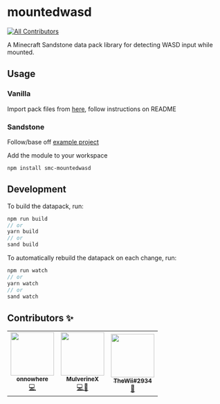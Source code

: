 # mountedwasd
<!-- ALL-CONTRIBUTORS-BADGE:START - Do not remove or modify this section -->
[![All Contributors](https://img.shields.io/badge/all_contributors-3-orange.svg?style=flat-square)](#contributors-)
<!-- ALL-CONTRIBUTORS-BADGE:END -->
A Minecraft Sandstone data pack library for detecting WASD input while mounted.

## Usage
### Vanilla
Import pack files from [here](https://github.com/MulverineX/mountedwasd/tree/generated), follow instructions on README

### Sandstone
Follow/base off [example project](https://github.com/MulverineX/mountedwasd/tree/example)

Add the module to your workspace
```
npm install smc-mountedwasd
```

## Development
To build the datapack, run:
```ts
npm run build
// or
yarn build
// or
sand build
```

To automatically rebuild the datapack on each change, run:
```ts
npm run watch
// or
yarn watch
// or
sand watch
```

## Contributors ✨

<!-- prettier-ignore-start -->
<!-- markdownlint-disable -->
<table>
  <tr>
    <td align="center"><a href="https://github.com/onnowhere"><img src="https://avatars2.githubusercontent.com/u/17817284?v=4" width="100px;" alt=""/><br /><sub><b>onnowhere</b></sub></a><br /><a href="#" title="Original Developer, wrote math implementation & original system">💻</a></td>
    <td align="center"><a href="https://github.com/MulverineX"><img src="https://avatars2.githubusercontent.com/u/12068027?v=4" width="100px;" alt=""/><br /><sub><b>MulverineX</b></sub></a><br /><a href="#" title="Ported to Sandstone & Published">💻🧹</a></td>
    <td align="center"><a href="https://github.com/TheWii"><img src="https://avatars0.githubusercontent.com/u/67249660?v=4" width="100px;" alt=""/><br /><sub><b>TheWii#2934</b></sub></a><br /><a href="#" title="Reported a Bug (discord)">🐛</a></td>
  </tr>
</table>

<!-- markdownlint-enable -->
<!-- prettier-ignore-end -->
